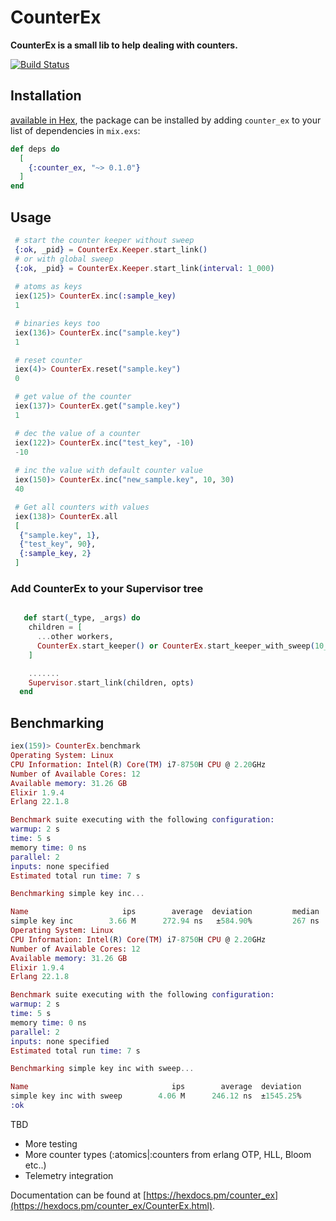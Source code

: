 # CounterEx

**CounterEx is a small lib to help dealing with counters.**


[![Build Status](https://github.com/nyo16/CounterEx/workflows/CI/badge.svg)](https://github.com/nyo16/CounterEx/actions)


## Installation

[available in Hex](https://hex.pm/packages/counter_ex), the package can be installed
by adding `counter_ex` to your list of dependencies in `mix.exs`:

```elixir
def deps do
  [
    {:counter_ex, "~> 0.1.0"}
  ]
end
```

## Usage

```elixir
 # start the counter keeper without sweep
 {:ok, _pid} = CounterEx.Keeper.start_link()
 # or with global sweep 
 {:ok, _pid} = CounterEx.Keeper.start_link(interval: 1_000)
 
 # atoms as keys
 iex(125)> CounterEx.inc(:sample_key)
 1

 # binaries keys too
 iex(136)> CounterEx.inc("sample.key")  
 1

 # reset counter
 iex(4)> CounterEx.reset("sample.key")
 0

 # get value of the counter
 iex(137)> CounterEx.get("sample.key")
 1

 # dec the value of a counter
 iex(122)> CounterEx.inc("test_key", -10)
 -10
 
 # inc the value with default counter value
 iex(150)> CounterEx.inc("new_sample.key", 10, 30)
 40

 # Get all counters with values
 iex(138)> CounterEx.all
 [
  {"sample.key", 1},
  {"test_key", 90},
  {:sample_key, 2}
 ]

```

### Add CounterEx to your Supervisor tree

```elixir

   def start(_type, _args) do
    children = [
      ...other workers,
      CounterEx.start_keeper() or CounterEx.start_keeper_with_sweep(10_000) # time in ms
    ]

    .......
    Supervisor.start_link(children, opts)
  end
```

## Benchmarking

```elixir
iex(159)> CounterEx.benchmark
Operating System: Linux
CPU Information: Intel(R) Core(TM) i7-8750H CPU @ 2.20GHz
Number of Available Cores: 12
Available memory: 31.26 GB
Elixir 1.9.4
Erlang 22.1.8

Benchmark suite executing with the following configuration:
warmup: 2 s
time: 5 s
memory time: 0 ns
parallel: 2
inputs: none specified
Estimated total run time: 7 s

Benchmarking simple key inc...

Name                     ips        average  deviation         median         99th %
simple key inc        3.66 M      272.94 ns   ±584.90%         267 ns         381 ns
Operating System: Linux
CPU Information: Intel(R) Core(TM) i7-8750H CPU @ 2.20GHz
Number of Available Cores: 12
Available memory: 31.26 GB
Elixir 1.9.4
Erlang 22.1.8

Benchmark suite executing with the following configuration:
warmup: 2 s
time: 5 s
memory time: 0 ns
parallel: 2
inputs: none specified
Estimated total run time: 7 s

Benchmarking simple key inc with sweep...

Name                                ips        average  deviation         median         99th %
simple key inc with sweep        4.06 M      246.12 ns  ±1545.25%         235 ns         354 ns
:ok
```

TBD
* More testing
* More counter types (:atomics|:counters from erlang OTP, HLL, Bloom etc..)
* Telemetry integration

Documentation can be found at [https://hexdocs.pm/counter_ex](https://hexdocs.pm/counter_ex/CounterEx.html).

